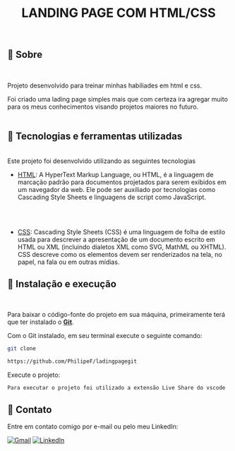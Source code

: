 <div align="center">
<h1> LANDING PAGE COM HTML/CSS </h1>
</div>
<br>

## 📃 Sobre
<br>

Projeto desenvolvido para treinar minhas habiliades em html e css.

Foi criado uma lading page simples mais que com certeza ira agregar muito para os meus conhecimentos visando projetos maiores no futuro.
<br>
<br>
## 🚀 Tecnologias e ferramentas utilizadas 
<br>
Este projeto foi desenvolvido utilizando as seguintes tecnologias

<br>

- [HTML](https://en.wikipedia.org/wiki/HTML): A HyperText Markup Language, ou HTML, é a linguagem de marcação padrão para documentos projetados para serem exibidos em um navegador da web. Ele pode ser auxiliado por tecnologias como Cascading Style Sheets e linguagens de script como JavaScript. 
<br>
<br>

- [CSS](https://developer.mozilla.org/en-US/docs/Web/CSS): Cascading Style Sheets (CSS) é uma linguagem de folha de estilo usada para descrever a apresentação de um documento escrito em HTML ou XML (incluindo dialetos XML como SVG, MathML ou XHTML). CSS descreve como os elementos devem ser renderizados na tela, no papel, na fala ou em outras mídias.

## 🔧 Instalação e execução 
<br>

Para baixar o código-fonte do projeto em sua máquina, primeiramente terá que ter instalado o [**Git**](https://git-scm.com/).

Com o Git instalado, em seu terminal execute o seguinte comando:

```bash
git clone  

https://github.com/PhilipeF/ladingpagegit
```

Execute o projeto:

```
Para executar o projeto foi utilizado a extensão Live Share do vscode
```

## 📲 Contato

Entre em contato comigo por e-mail ou pelo meu LinkedIn:

<a href="mailto:philipsferreiraa@gmail.com"><img src="https://img.shields.io/badge/Gmail-D14836?style=for-the-badge&logo=gmail&logoColor=white" alt="Gmail"/></a>
<a href="https://www.linkedin.com/in/philipe-ferreira-60696388/"><img src="https://img.shields.io/badge/linkedin%20-%230077B5.svg?&style=for-the-badge&logo=linkedin&logoColor=white" alt="LinkedIn"/></a>
